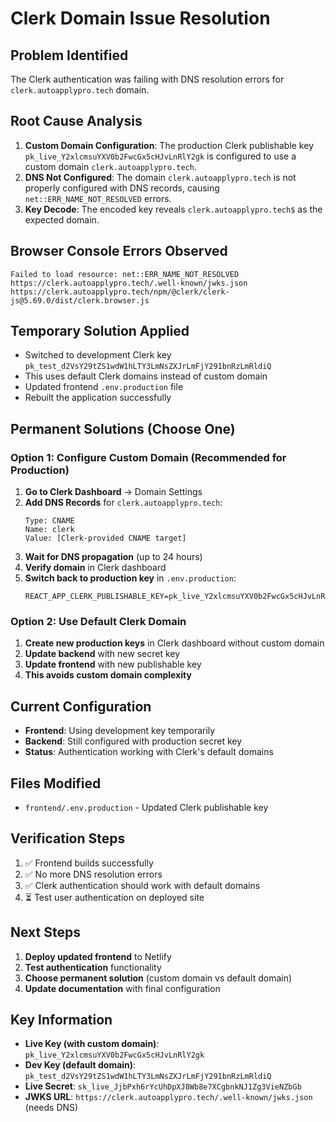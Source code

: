# Clerk Domain Issue Resolution

## Problem Identified
The Clerk authentication was failing with DNS resolution errors for `clerk.autoapplypro.tech` domain.

## Root Cause Analysis
1. **Custom Domain Configuration**: The production Clerk publishable key `pk_live_Y2xlcmsuYXV0b2FwcGx5cHJvLnRlY2gk` is configured to use a custom domain `clerk.autoapplypro.tech`.
2. **DNS Not Configured**: The domain `clerk.autoapplypro.tech` is not properly configured with DNS records, causing `net::ERR_NAME_NOT_RESOLVED` errors.
3. **Key Decode**: The encoded key reveals `clerk.autoapplypro.tech$` as the expected domain.

## Browser Console Errors Observed
```
Failed to load resource: net::ERR_NAME_NOT_RESOLVED
https://clerk.autoapplypro.tech/.well-known/jwks.json
https://clerk.autoapplypro.tech/npm/@clerk/clerk-js@5.69.0/dist/clerk.browser.js
```

## Temporary Solution Applied
- Switched to development Clerk key `pk_test_d2VsY29tZS1wdW1hLTY3LmNsZXJrLmFjY291bnRzLmRldiQ` 
- This uses default Clerk domains instead of custom domain
- Updated frontend `.env.production` file
- Rebuilt the application successfully

## Permanent Solutions (Choose One)

### Option 1: Configure Custom Domain (Recommended for Production)
1. **Go to Clerk Dashboard** → Domain Settings
2. **Add DNS Records** for `clerk.autoapplypro.tech`:
   ```
   Type: CNAME
   Name: clerk
   Value: [Clerk-provided CNAME target]
   ```
3. **Wait for DNS propagation** (up to 24 hours)
4. **Verify domain** in Clerk dashboard
5. **Switch back to production key** in `.env.production`:
   ```
   REACT_APP_CLERK_PUBLISHABLE_KEY=pk_live_Y2xlcmsuYXV0b2FwcGx5cHJvLnRlY2gk
   ```

### Option 2: Use Default Clerk Domain
1. **Create new production keys** in Clerk dashboard without custom domain
2. **Update backend** with new secret key
3. **Update frontend** with new publishable key
4. **This avoids custom domain complexity**

## Current Configuration
- **Frontend**: Using development key temporarily
- **Backend**: Still configured with production secret key
- **Status**: Authentication working with Clerk's default domains

## Files Modified
- `frontend/.env.production` - Updated Clerk publishable key

## Verification Steps
1. ✅ Frontend builds successfully
2. ✅ No more DNS resolution errors
3. ✅ Clerk authentication should work with default domains
4. ⏳ Test user authentication on deployed site

## Next Steps
1. **Deploy updated frontend** to Netlify
2. **Test authentication** functionality
3. **Choose permanent solution** (custom domain vs default domain)
4. **Update documentation** with final configuration

## Key Information
- **Live Key (with custom domain)**: `pk_live_Y2xlcmsuYXV0b2FwcGx5cHJvLnRlY2gk`
- **Dev Key (default domain)**: `pk_test_d2VsY29tZS1wdW1hLTY3LmNsZXJrLmFjY291bnRzLmRldiQ`
- **Live Secret**: `sk_live_JjbPxh6rYcUhDpXJ8Wb8e7XCgbnkNJ1Zg3VieNZbGb`
- **JWKS URL**: `https://clerk.autoapplypro.tech/.well-known/jwks.json` (needs DNS)

